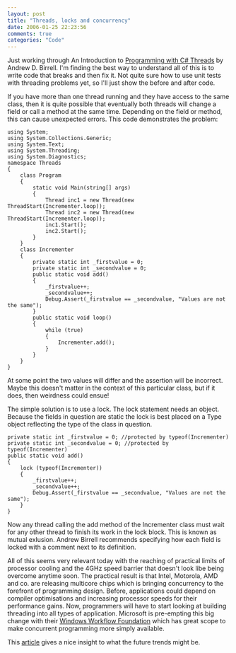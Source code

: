 ```yaml
---
layout: post
title: "Threads, locks and concurrency"
date: 2006-01-25 22:23:56
comments: true
categories: "Code"
---
```


Just working through An Introduction to [Programming with C# Threads](http://research.microsoft.com/~birrell/papers/ThreadsCSharp.pdf) by Andrew D. Birrell. I'm finding the best way to understand all of this is to write code that breaks and then fix it. Not quite sure how to use unit tests with threading problems yet, so I'll just show the before and after code.

If you have more than one thread running and they have access to the same class, then it is quite possible that eventually both threads will change a field or call a method at the same time. Depending on the field or method, this can cause unexpected errors. This code demonstrates the problem:

	using System;
	using System.Collections.Generic;
	using System.Text;
	using System.Threading;
	using System.Diagnostics;
	namespace Threads
	{
	    class Program
	    {
	        static void Main(string[] args)
	        {
	            Thread inc1 = new Thread(new ThreadStart(Incrementer.loop));
	            Thread inc2 = new Thread(new ThreadStart(Incrementer.loop)); 
	            inc1.Start();
	            inc2.Start();
	        }
	    }   
	    class Incrementer
	    {
	        private static int _firstvalue = 0;
	        private static int _secondvalue = 0;
	        public static void add()
	        {
	            _firstvalue++;
	            _secondvalue++;
	            Debug.Assert(_firstvalue == _secondvalue, "Values are not the same");
	        }
	        public static void loop()
	        {
	            while (true)
	            {
	                Incrementer.add();
	            }
	        }
	    }   
	}

At some point the two values will differ and the assertion will be incorrect. Maybe this doesn't matter in the context of this particular class, but if it does, then weirdness could ensue!

The simple solution is to use a lock. The lock statement needs an object. Because the fields in question are static the lock is best placed on a Type object reflecting the type of the class in question.

	private static int _firstvalue = 0; //protected by typeof(Incrementer)
	private static int _secondvalue = 0; //protected by typeof(Incrementer)
	public static void add()
	{
	    lock (typeof(Incrementer))
	    {
	        _firstvalue++;
	        _secondvalue++;
	        Debug.Assert(_firstvalue == _secondvalue, "Values are not the same");
	    }
	}

Now any thread calling the add method of the Incrementer class must wait for any other thread to finish its work in the lock block. This is known as mutual exlusion. Andrew Birrell recommends specifying how each field is locked with a comment next to its definition.

All of this seems very relevant today with the reaching of practical limits of processor cooling and the 4GHz speed barrier that doesn't look libe being overcome anytime soon. The practical result is that Intel, Motorola, AMD and co. are releasing multicore chips which is bringing concurrency to the forefront of programming design. Before, applications could depend on compiler optimisations and increasing processor speeds for their performance gains. Now, programmers will have to start looking at building threading into all types of application. Microsoft is pre-empting this big change with their [Windows Workflow Foundation](http://msdn.microsoft.com/en-gb/magazine/cc163661.aspx) which has great scope to make concurrent programming more simply available.

This [article](http://www.gotw.ca/publications/concurrency-ddj.htm) gives a nice insight to what the future trends might be.